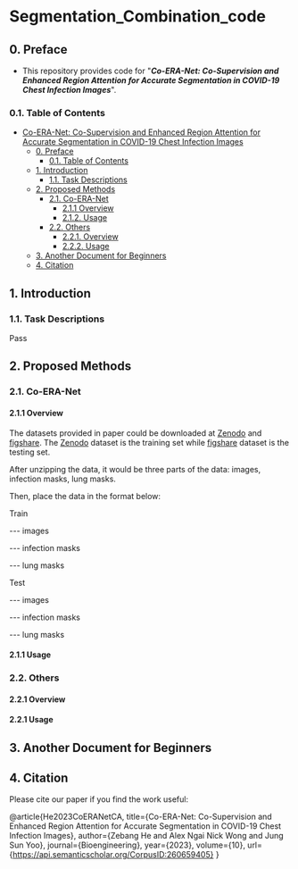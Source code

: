 # Segmentation_Combination_code

## 0. Preface

- This repository provides code for "_**Co-ERA-Net: Co-Supervision and Enhanced Region Attention for Accurate Segmentation in COVID-19 Chest Infection Images**_". 

### 0.1. Table of Contents

- [Co-ERA-Net: Co-Supervision and Enhanced Region Attention for Accurate Segmentation in COVID-19 Chest Infection Images](#)
  - [0. Preface](#)
    - [0.1. Table of Contents](#)
  - [1. Introduction](#)
    - [1.1. Task Descriptions](#)
  - [2. Proposed Methods](#)
    - [2.1. Co-ERA-Net](#)
      - [2.1.1 Overview](#)
      - [2.1.2. Usage](#)
    - [2.2. Others](#)
      - [2.2.1. Overview](#)
      - [2.2.2. Usage](#)
  - [3. Another Document for Beginners](#)
  - [4. Citation](#)


## 1. Introduction

### 1.1. Task Descriptions

Pass

## 2. Proposed Methods

### 2.1. Co-ERA-Net

#### 2.1.1 Overview

The datasets provided in paper could be downloaded at [Zenodo](https://zenodo.org/records/3757476#.Xp0FhB9fgUE) and [figshare](https://figshare.com/articles/dataset/MedSeg_Covid_Dataset_1/13521488). The [Zenodo](https://zenodo.org/records/3757476#.Xp0FhB9fgUE) dataset is the training set while [figshare](https://figshare.com/articles/dataset/MedSeg_Covid_Dataset_1/13521488) dataset is the testing set.

After unzipping the data, it would be three parts of the data: images, infection masks, lung masks.

Then, place the data in the format below:

Train

--- images

--- infection masks

--- lung masks

Test

--- images

--- infection masks

--- lung masks



#### 2.1.1 Usage





### 2.2. Others

#### 2.2.1 Overview





#### 2.2.1 Usage







## 3. Another Document for Beginners





## 4. Citation

Please cite our paper if you find the work useful: 

@article{He2023CoERANetCA,
  title={Co-ERA-Net: Co-Supervision and Enhanced Region Attention for Accurate Segmentation in COVID-19 Chest Infection Images},
  author={Zebang He and Alex Ngai Nick Wong and Jung Sun Yoo},
  journal={Bioengineering},
  year={2023},
  volume={10},
  url={https://api.semanticscholar.org/CorpusID:260659405}
}





